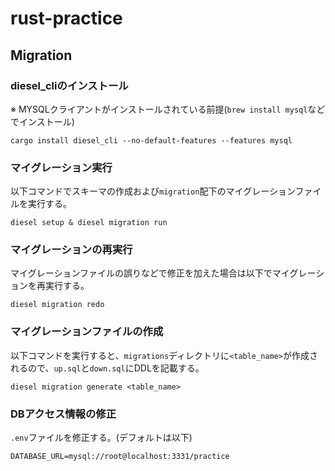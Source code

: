 # rust-practice

## Migration

### diesel_cliのインストール

※ MYSQLクライアントがインストールされている前提(`brew install mysql`などでインストール)

```shell
cargo install diesel_cli --no-default-features --features mysql
```

### マイグレーション実行

以下コマンドでスキーマの作成および`migration`配下のマイグレーションファイルを実行する。

```shell
diesel setup & diesel migration run  
```

### マイグレーションの再実行

マイグレーションファイルの誤りなどで修正を加えた場合は以下でマイグレーションを再実行する。

```shell
diesel migration redo
```

### マイグレーションファイルの作成

以下コマンドを実行すると、`migrations`ディレクトリに`<table_name>`が作成されるので、`up.sql`と`down.sql`にDDLを記載する。

```shell
diesel migration generate <table_name>
```

### DBアクセス情報の修正

`.env`ファイルを修正する。(デフォルトは以下)

```text
DATABASE_URL=mysql://root@localhost:3331/practice
```